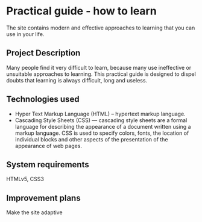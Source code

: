 # Practical guide - how to learn

The site contains modern and effective approaches to learning that you can use in your life.

## Project Description

Many people find it very difficult to learn, because many use ineffective or unsuitable approaches to learning. This practical guide is designed to dispel doubts that learning is always difficult, long and useless.

## Technologies used

* Hyper Text Markup Language (HTML) – hypertext markup language.
* Cascading Style Sheets (CSS) — cascading style sheets are a formal language for describing the appearance of a document written using a markup language. CSS is used to specify colors, fonts, the location of individual blocks and other aspects of the presentation of the appearance of web pages.

## System requirements

HTMLv5, CSS3

## Improvement plans

Make the site adaptive
